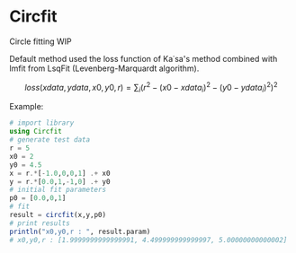 # Circfit

Circle fitting WIP

Default method used the loss function of Ka˙sa's method combined with lmfit from LsqFit (Levenberg-Marquardt algorithm).

```math
loss(xdata,ydata,x0,y0,r) = \sum_i \left( r^2 - (x0 - xdata_i)^2 -(y0-ydata_i)^2 \right)^2
```

Example:

```julia
# import library
using Circfit
# generate test data
r = 5
x0 = 2
y0 = 4.5
x = r.*[-1.0,0,0,1] .+ x0
y = r.*[0.0,1,-1,0] .+ y0
# initial fit parameters
p0 = [0.0,0,1]
# fit
result = circfit(x,y,p0)
# print results
println("x0,y0,r : ", result.param)
# x0,y0,r : [1.9999999999999991, 4.499999999999997, 5.00000000000002]
```
